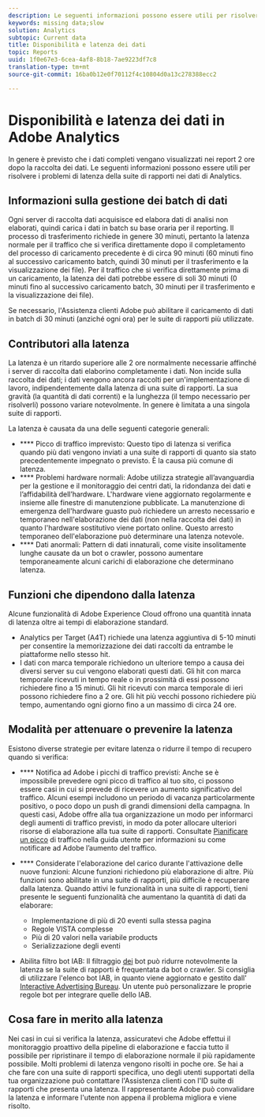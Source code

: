 ```yaml
---
description: Le seguenti informazioni possono essere utili per risolvere i problemi di latenza della suite di rapporti nei dati di Analytics.
keywords: missing data;slow
solution: Analytics
subtopic: Current data
title: Disponibilità e latenza dei dati
topic: Reports
uuid: 1f0e67e3-6cea-4af8-8b18-7ae9223df7c8
translation-type: tm+mt
source-git-commit: 16ba0b12e0f70112f4c10804d0a13c278388ecc2

---
```



# Disponibilità e latenza dei dati in Adobe Analytics

In genere è previsto che i dati completi vengano visualizzati nei report 2 ore dopo la raccolta dei dati. Le seguenti informazioni possono essere utili per risolvere i problemi di latenza della suite di rapporti nei dati di Analytics.

## Informazioni sulla gestione dei batch di dati

Ogni server di raccolta dati acquisisce ed elabora dati di analisi non elaborati, quindi carica i dati in batch su base oraria per il reporting. Il processo di trasferimento richiede in genere 30 minuti, pertanto la latenza normale per il traffico che si verifica direttamente dopo il completamento del processo di caricamento precedente è di circa 90 minuti (60 minuti fino al successivo caricamento batch, quindi 30 minuti per il trasferimento e la visualizzazione dei file). Per il traffico che si verifica direttamente prima di un caricamento, la latenza dei dati potrebbe essere di soli 30 minuti (0 minuti fino al successivo caricamento batch, 30 minuti per il trasferimento e la visualizzazione dei file).

Se necessario, l'Assistenza clienti Adobe può abilitare il caricamento di dati in batch di 30 minuti (anziché ogni ora) per le suite di rapporti più utilizzate.

## Contributori alla latenza

La latenza è un ritardo superiore alle 2 ore normalmente necessarie affinché i server di raccolta dati elaborino completamente i dati. Non incide sulla raccolta dei dati; i dati vengono ancora raccolti per un'implementazione di lavoro, indipendentemente dalla latenza di una suite di rapporti. La sua gravità (la quantità di dati correnti) e la lunghezza (il tempo necessario per risolverli) possono variare notevolmente. In genere è limitata a una singola suite di rapporti.

La latenza è causata da una delle seguenti categorie generali:

* **** Picco di traffico imprevisto: Questo tipo di latenza si verifica quando più dati vengono inviati a una suite di rapporti di quanto sia stato precedentemente impegnato o previsto. È la causa più comune di latenza.
* **** Problemi hardware normali: Adobe utilizza strategie all’avanguardia per la gestione e il monitoraggio dei centri dati, la ridondanza dei dati e l’affidabilità dell’hardware. L'hardware viene aggiornato regolarmente e insieme alle finestre di manutenzione pubblicate. La manutenzione di emergenza dell'hardware guasto può richiedere un arresto necessario e temporaneo nell'elaborazione dei dati (non nella raccolta dei dati) in quanto l'hardware sostitutivo viene portato online. Questo arresto temporaneo dell'elaborazione può determinare una latenza notevole.
* **** Dati anormali: Pattern di dati innaturali, come visite insolitamente lunghe causate da un bot o crawler, possono aumentare temporaneamente alcuni carichi di elaborazione che determinano latenza.

## Funzioni che dipendono dalla latenza

Alcune funzionalità di Adobe Experience Cloud offrono una quantità innata di latenza oltre ai tempi di elaborazione standard.

* Analytics per Target (A4T) richiede una latenza aggiuntiva di 5-10 minuti per consentire la memorizzazione dei dati raccolti da entrambe le piattaforme nello stesso hit.
* I dati con marca temporale richiedono un ulteriore tempo a causa dei diversi server su cui vengono elaborati questi dati. Gli hit con marca temporale ricevuti in tempo reale o in prossimità di essi possono richiedere fino a 15 minuti. Gli hit ricevuti con marca temporale di ieri possono richiedere fino a 2 ore. Gli hit più vecchi possono richiedere più tempo, aumentando ogni giorno fino a un massimo di circa 24 ore.

## Modalità per attenuare o prevenire la latenza

Esistono diverse strategie per evitare latenza o ridurre il tempo di recupero quando si verifica:

* **** Notifica ad Adobe i picchi di traffico previsti: Anche se è impossibile prevedere ogni picco di traffico al tuo sito, ci possono essere casi in cui si prevede di ricevere un aumento significativo del traffico. Alcuni esempi includono un periodo di vacanza particolarmente positivo, o poco dopo un push di grandi dimensioni della campagna. In questi casi, Adobe offre alla tua organizzazione un modo per informarci degli aumenti di traffico previsti, in modo da poter allocare ulteriori risorse di elaborazione alla tua suite di rapporti. Consultate [Pianificare un picco](/help/admin/c-traffic-management/t-traffic-schedule-spike.md) di traffico nella guida utente per informazioni su come notificare ad Adobe l’aumento del traffico.
* **** Considerate l'elaborazione del carico durante l'attivazione delle nuove funzioni: Alcune funzioni richiedono più elaborazione di altre. Più funzioni sono abilitate in una suite di rapporti, più difficile è recuperare dalla latenza. Quando attivi le funzionalità in una suite di rapporti, tieni presente le seguenti funzionalità che aumentano la quantità di dati da elaborare:

   * Implementazione di più di 20 eventi sulla stessa pagina
   * Regole VISTA complesse
   * Più di 20 valori nella variabile products
   * Serializzazione degli eventi

* Abilita filtro bot IAB: Il filtraggio [dei](https://marketing.adobe.com/resources/help/en_US/admin/c_bot_rules.html) bot può ridurre notevolmente la latenza se la suite di rapporti è frequentata da bot o crawler. Si consiglia di utilizzare l'elenco bot IAB, in quanto viene aggiornato e gestito dall' [Interactive Advertising Bureau](https://www.iab.net/about_the_iab). Un utente può personalizzare le proprie regole bot per integrare quelle dello IAB.

## Cosa fare in merito alla latenza

Nei casi in cui si verifica la latenza, assicuratevi che Adobe effettui il monitoraggio proattivo della pipeline di elaborazione e faccia tutto il possibile per ripristinare il tempo di elaborazione normale il più rapidamente possibile. Molti problemi di latenza vengono risolti in poche ore. Se hai a che fare con una suite di rapporti specifica, uno degli utenti supportati della tua organizzazione può contattare l'Assistenza clienti con l'ID suite di rapporti che presenta una latenza. Il rappresentante Adobe può convalidare la latenza e informare l'utente non appena il problema migliora e viene risolto.
